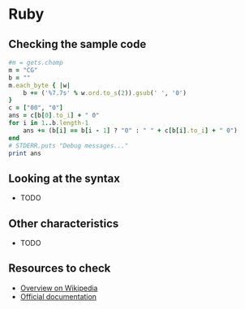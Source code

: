 # Ruby

## Checking the sample code

```ruby runnable
#m = gets.chomp
m = "CG"
b = ""
m.each_byte { |w|
    b += ('%7.7s' % w.ord.to_s(2)).gsub(' ', '0')
}
c = ["00", "0"]
ans = c[b[0].to_i] + " 0"
for i in 1..b.length-1
    ans += (b[i] == b[i - 1] ? "0" : " " + c[b[i].to_i] + " 0")
end
# STDERR.puts "Debug messages..."
print ans
```

## Looking at the syntax

- TODO

## Other characteristics

- TODO

## Resources to check

- [Overview on Wikipedia](https://en.wikipedia.org/wiki/Ruby_(programming_language))
- [Official documentation](https://www.ruby-lang.org/en/documentation/)

